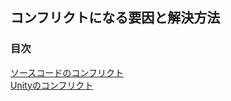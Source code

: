 ## コンフリクトになる要因と解決方法
### 目次
[ソースコードのコンフリクト](https://github.com/KURO-Games/StudyGit/blob/master/md/Conflict/conflict-source-code.md)  
[Unityのコンフリクト](https://github.com/KURO-Games/StudyGit/blob/master/md/Conflict/conflict-unity-scene.md)


